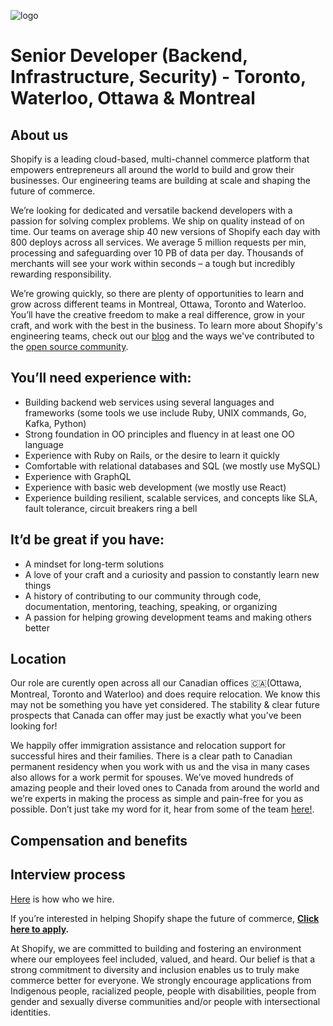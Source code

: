 ![logo](career/shopify_logo_whitebg.svg)

# Senior Developer (Backend, Infrastructure, Security) - Toronto, Waterloo, Ottawa & Montreal

## About us
 
Shopify is a leading cloud-based, multi-channel commerce platform that empowers entrepreneurs all around the world to build and grow their businesses. Our engineering teams are building at scale and shaping the future of commerce. 
 
We’re looking for dedicated and versatile backend developers with a passion for solving complex problems. We ship on quality instead of on time. Our teams on average ship 40 new versions of Shopify each day with 800 deploys across all services. We average 5 million requests per min, processing and safeguarding over 10 PB of data per day. Thousands of merchants will see your work within seconds – a tough but incredibly rewarding responsibility. 
 
We’re growing quickly, so there are plenty of opportunities to learn and grow across different teams in Montreal, Ottawa, Toronto and Waterloo. You’ll have the creative freedom to make a real difference, grow in your craft, and work with the best in the business. To learn more about Shopify's engineering teams, check out our [blog](https://engineering.shopify.com/) and the ways we've contributed to the [open source community](http://shopify.github.io/).
 
## You’ll need experience with:
- Building backend web services using several languages and frameworks (some tools we use include Ruby, UNIX commands, Go, Kafka, Python)
- Strong foundation in OO principles and fluency in at least one OO language
- Experience with Ruby on Rails, or the desire to learn it quickly
- Comfortable with relational databases and SQL (we mostly use MySQL)
- Experience with GraphQL
- Experience with basic web development (we mostly use React)
- Experience building resilient, scalable services, and concepts like SLA, fault tolerance, circuit breakers ring a bell
 
## It’d be great if you have:
- A mindset for long-term solutions
- A love of your craft and a curiosity and passion to constantly learn new things
- A history of contributing to our community through code, documentation, mentoring, teaching, speaking, or organizing
- A passion for helping growing development teams and making others better
 
## Location

Our role are curently open across all our Canadian offices 🇨🇦(Ottawa, Montreal, Toronto and Waterloo) and does require relocation. We know this may not be something you have yet considered. The stability & clear future prospects that Canada can offer may just be exactly what you’ve been looking for!

We happily offer immigration assistance and relocation support for successful hires and their families. There is a clear path to Canadian permanent residency when you work with us and the visa in many cases also allows for a work permit for spouses. We’ve moved hundreds of amazing people and their loved ones to Canada from around the world and we’re experts in making the process as simple and pain-free for you as possible. Don’t just take my word for it, hear from some of the team [here!](https://www.linkedin.com/feed/update/urn:li:activity:6605116004030914560/).

## Compensation and benefits

## Interview process
[Here](https://www.shopify.com/careers/how-we-hire) is how who we hire.

If you’re interested in helping Shopify shape the future of commerce, **[Click here to apply](https://jobs.lever.co/shopify/852e7729-eac7-4388-9f95-b661563b83af/apply).**


At Shopify, we are committed to building and fostering an environment where our employees feel included, valued, and heard. Our belief is that a strong commitment to diversity and inclusion enables us to truly make commerce better for everyone. We strongly encourage applications from Indigenous people, racialized people, people with disabilities, people from gender and sexually diverse communities and/or people with intersectional identities.

